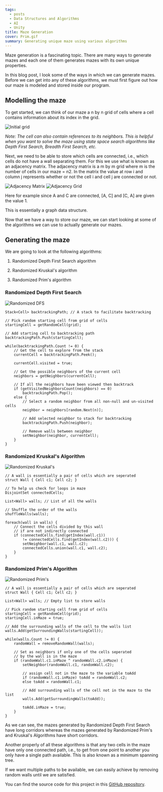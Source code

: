 ```yaml
---
tags:
  - posts
  - Data Structures and Algorithms
  - AI
  - Unity
title: Maze Generation
cover: Prim.gif
summary: Generating unique maze using various algorithms
---
```


Maze generation is a fascinating topic. There are many ways to generate mazes and each one of them generates mazes with its own unique properties.

In this blog post, I look some of the ways in which we can generate mazes. Before we can get into any of these algorithms, we must first figure out how our maze is modeled and stored inside our program. 

## Modelling the maze

To get started, we can think of our maze a n by n grid of cells where a cell contains information about its index in the grid.

![Initial grid](/images/Maze-Initial.jpg)

*Note: The cell can also contain references to its neighbors. This is helpful when you want to solve the maze using state space search algorithms like Depth First Search, Breadth First Search, etc.*

Next, we need to be able to store which cells are connected, i.e., which cells do not have a wall separating them. For this we use what is known as an adjacency matrix. The adjacency matrix is a m by m grid where m is the number of cells in our maze = n2. In the matrix the value at row i and column j represents whether or not the cell i and cell j are connected or not.

![Adjacency Matrix](/images/Adjacency-Matrix.jpg)
![Adjacency Grid](/images/Adjacency-Grid.jpg)

Here for example since A and C are connected, [A, C] and [C, A] are given the value 1.

This is essentially a graph data structure.

Now that we have a way to store our maze, we can start looking at some of the algorithms we can use to actually generate our mazes.

## Generating the maze

We are going to look at the following algorithms:

1. Randomized Depth First Search algorithm
2. Randomized Kruskal's algorithm
3. Randomized Prim's algorithm

### Randomized Depth First Search

![Randomized DFS](/images/RDFS.gif)

```dotnet
Stack<Cell> backtrackingPath; // A stack to facilitate backtracking

// Pick random starting cell from grid of cells
startingCell = getRandomCell(grid);

// Add starting cell to backtracking path
backtrackingPath.Push(startingCell);

while(backtrackingPath.Count != 0) {
    // Get the cell to explore from the stack
    currentCell = backtrackingPath.Peek();

    currentCell.visited = true;

    // Get the possible neighbors of the current cell
    neighbors = getNeighbors(currentCell);

    // If all the neighbors have been viewed then backtrack
    if (getVisitedNeighborsCount(neighbors) == 0)
        backtrackingPath.Pop();
    else {
        // Select a random neighbor from all non-null and un-visited cells
        neighbor = neighbors[random.Next(n)];

        // Add selected neighbor to stack for backtracking
        backtrackingPath.Push(neighbor);

        // Remove walls between neighbor
        setNeighbor(neighbor, currentCell);
    }
}
```

### Randomized Kruskal's Algorithm

![Randomized Kruskal's](/images/Kruskal.gif)

```dotnet
// A wall is essentially a pair of cells which are seperated
struct Wall { Cell c1; Cell c2; }

// To help us check for loops in maze
DisjointSet connectedCells;

List<Wall> walls; // List of all the walls

// Shuffle the order of the walls
shuffleWalls(walls);

foreach(wall in walls) {
    // Connect the cells divided by this wall
    // if are not indirectly connected
    if (connectedCells.find(getIndex(wall.c1))
        != connectedCells.find(getIndex(wall.c2))) {
        setNeighbor(wall.c1, wall.c2);
        connectedCells.union(wall.c1, wall.c2);
    }
}
```

### Randomized Prim's Algorithm

![Randomized Prim's](/images/Prim.gif)

```dotnet
// A wall is essentially a pair of cells which are seperated
struct Wall { Cell c1; Cell c2; }

List<Wall> walls; // Empty list to store walls

// Pick random starting cell from grid of cells
startingCell = getRandomCell(grid);
startingCell.inMaze = true;

// Add the surrounding walls of the cell to the walls list
walls.Add(getSurroundingWalls(startingCell));

while(walls.Count != 0) {
    randomWall = removeRandomWall(walls);
    
    // Set as neighbors if only one of the cells seperated
    // by the wall is in the maze
    if (randomWall.c1.inMaze ^ randomWall.c2.inMaze) {
        setNeighbor(randomWall.c1, randomWall.c2);

        // assign cell not in the maze to the variable toAdd
        if (randomWall.c1.inMaze) toAdd = randomWall.c2;
        else toAdd = randomWall.c1;

        // Add surrounding walls of the cell not in the maze to the list
        walls.Add(getSurroundingWalls(toAdd));

        toAdd.inMaze = true;
    }
}
```

As we can see, the mazes generated by Randomized Depth First Search have long corridors whereas the mazes generated by Randomized Prim's and Kruskal's Algorithms have short corridors.

Another properly of all these algorithms is that any two cells in the maze have only one connected path, i.e., to get from one point to another you only have a single path available. This is also known as a minimum spanning tree.

If we want multiple paths to be available, we can easily achieve by removing random walls until we are satisfied.

You can find the source code for this project in this [GitHub repository](https://github.com/satwik-kambham/State-Space-Search).
